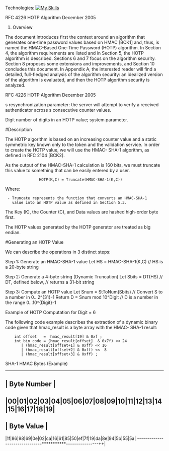 Technologies: 
[![My Skills](https://skillicons.dev/icons?i=cpp)](https://skillicons.dev)

RFC 4226                     HOTP Algorithm                December 2005


1.  Overview

   The document introduces first the context around an algorithm that
   generates one-time password values based on HMAC [BCK1] and, thus, is
   named the HMAC-Based One-Time Password (HOTP) algorithm.  In Section
   4, the algorithm requirements are listed and in Section 5, the HOTP
   algorithm is described.  Sections 6 and 7 focus on the algorithm
   security.  Section 8 proposes some extensions and improvements, and
   Section 10 concludes this document.  In Appendix A, the interested
   reader will find a detailed, full-fledged analysis of the algorithm
   security: an idealized version of the algorithm is evaluated, and
   then the HOTP algorithm security is analyzed.

RFC 4226                     HOTP Algorithm                December 2005



   s       resynchronization parameter: the server will attempt to
           verify a received authenticator across s consecutive
           counter values.

   Digit   number of digits in an HOTP value; system parameter.

#Description

   The HOTP algorithm is based on an increasing counter value and a
   static symmetric key known only to the token and the validation
   service.  In order to create the HOTP value, we will use the HMAC-
   SHA-1 algorithm, as defined in RFC 2104 [BCK2].

   As the output of the HMAC-SHA-1 calculation is 160 bits, we must
   truncate this value to something that can be easily entered by a
   user.

                   HOTP(K,C) = Truncate(HMAC-SHA-1(K,C))

   Where:

     - Truncate represents the function that converts an HMAC-SHA-1
       value into an HOTP value as defined in Section 5.3.

   The Key (K), the Counter (C), and Data values are hashed high-order
   byte first.

   The HOTP values generated by the HOTP generator are treated as big
   endian.

#Generating an HOTP Value

   We can describe the operations in 3 distinct steps:

   Step 1: Generate an HMAC-SHA-1 value Let HS = HMAC-SHA-1(K,C)  // HS
   is a 20-byte string

   Step 2: Generate a 4-byte string (Dynamic Truncation)
   Let Sbits = DT(HS)   //  DT, defined below,
                        //  returns a 31-bit string

   Step 3: Compute an HOTP value
   Let Snum  = StToNum(Sbits)   // Convert S to a number in
                                    0...2^{31}-1
   Return D = Snum mod 10^Digit //  D is a number in the range
                                    0...10^{Digit}-1

 Example of HOTP Computation for Digit = 6

   The following code example describes the extraction of a dynamic
   binary code given that hmac_result is a byte array with the HMAC-
   SHA-1 result:

        int offset   =  hmac_result[19] & 0xf ;
        int bin_code = (hmac_result[offset]  & 0x7f) << 24
           | (hmac_result[offset+1] & 0xff) << 16
           | (hmac_result[offset+2] & 0xff) <<  8
           | (hmac_result[offset+3] & 0xff) ;

   SHA-1 HMAC Bytes (Example)

   -------------------------------------------------------------
   | Byte Number                                               |
   -------------------------------------------------------------
   |00|01|02|03|04|05|06|07|08|09|10|11|12|13|14|15|16|17|18|19|
   -------------------------------------------------------------
   | Byte Value                                                |
   -------------------------------------------------------------
   |1f|86|98|69|0e|02|ca|16|61|85|50|ef|7f|19|da|8e|94|5b|55|5a|
   -------------------------------***********----------------++|

